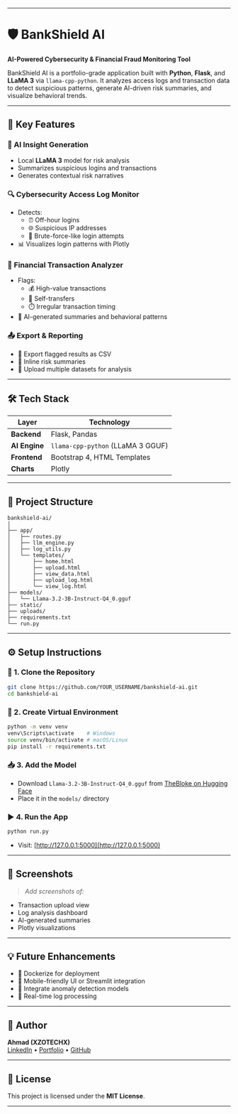 
---

# 🛡️ **BankShield AI**  
**AI-Powered Cybersecurity & Financial Fraud Monitoring Tool**

BankShield AI is a portfolio-grade application built with **Python**, **Flask**, and **LLaMA 3** via `llama-cpp-python`. It analyzes access logs and transaction data to detect suspicious patterns, generate AI-driven risk summaries, and visualize behavioral trends.

---

## 🚀 **Key Features**

### 🧠 AI Insight Generation
- Local **LLaMA 3** model for risk analysis
- Summarizes suspicious logins and transactions
- Generates contextual risk narratives

### 🔍 Cybersecurity Access Log Monitor
- Detects:
  - ⏰ Off-hour logins
  - 🌐 Suspicious IP addresses
  - 🔐 Brute-force-like login attempts
- 📊 Visualizes login patterns with Plotly

### 💸 Financial Transaction Analyzer
- Flags:
  - 💰 High-value transactions
  - 🔁 Self-transfers
  - ⏱️ Irregular transaction timing
- 🧠 AI-generated summaries and behavioral patterns

### 📤 Export & Reporting
- 📁 Export flagged results as CSV
- 🧾 Inline risk summaries
- 📂 Upload multiple datasets for analysis

---

## 🛠️ Tech Stack

| Layer        | Technology                          |
|--------------|--------------------------------------|
| **Backend**  | Flask, Pandas                        |
| **AI Engine**| `llama-cpp-python` (LLaMA 3 GGUF)    |
| **Frontend** | Bootstrap 4, HTML Templates          |
| **Charts**   | Plotly                               |

---

## 📁 Project Structure

```
bankshield-ai/
│
├── app/
│   ├── routes.py
│   ├── llm_engine.py
│   ├── log_utils.py
│   └── templates/
│       ├── home.html
│       ├── upload.html
│       ├── view_data.html
│       ├── upload_log.html
│       └── view_log.html
├── models/
│   └── Llama-3.2-3B-Instruct-Q4_0.gguf
├── static/
├── uploads/
├── requirements.txt
└── run.py
```

---

## ⚙️ Setup Instructions

### 🔧 1. Clone the Repository

```bash
git clone https://github.com/YOUR_USERNAME/bankshield-ai.git
cd bankshield-ai
```

### 🧪 2. Create Virtual Environment

```bash
python -m venv venv
venv\Scripts\activate    # Windows
source venv/bin/activate # macOS/Linux
pip install -r requirements.txt
```

### 📥 3. Add the Model

- Download `Llama-3.2-3B-Instruct-Q4_0.gguf` from [TheBloke on Hugging Face](https://huggingface.co/TheBloke)
- Place it in the `models/` directory

### ▶️ 4. Run the App

```bash
python run.py
```

- Visit: [http://127.0.0.1:5000](http://127.0.0.1:5000)

---

## 📸 Screenshots

> _Add screenshots of:_
- Transaction upload view
- Log analysis dashboard
- AI-generated summaries
- Plotly visualizations

---

## 💡 Future Enhancements

- 🐳 Dockerize for deployment
- 📱 Mobile-friendly UI or Streamlit integration
- 🧠 Integrate anomaly detection models
- 🔄 Real-time log processing

---

## 👤 Author

**Ahmad (XZOTECHX)**  
[LinkedIn](#) • [Portfolio](#) • [GitHub](#)

---

## 📄 License

This project is licensed under the **MIT License**.

---

